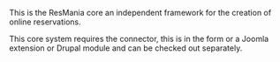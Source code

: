 This is the ResMania core an independent framework for the creation of online reservations.

This core system requires the connector, this is in the form or a Joomla extension or Drupal module and can be checked out separately.